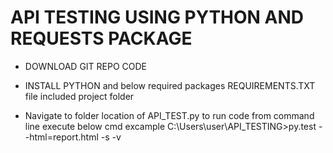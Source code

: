 # API TESTING USING PYTHON AND REQUESTS PACKAGE #

* DOWNLOAD GIT REPO CODE

* INSTALL PYTHON and below required packages REQUIREMENTS.TXT file included project folder

*  Navigate to folder location of API_TEST.py
 to run code from command line execute below cmd
    excample 
    C:\Users\user\API_TESTING>py.test --html=report.html -s -v

